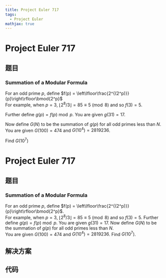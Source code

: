 ```yaml
---
title: Project Euler 717
tags:
  - Project Euler
mathjax: true
---
```

<escape><!-- more --></escape>
    
# Project Euler 717
## 题目
### Summation of a Modular Formula

For an odd prime $p$, define $f(p) = \left\lfloor\frac{2^{(2^p)}}{p}\right\rfloor\bmod{2^p}$<br />
For example, when $p=3$, $\lfloor 2^8/3\rfloor = 85 \equiv 5 \pmod 8$ and so $f(3) = 5$. 

Further define $g(p) = f(p)\bmod p$. You are given $g(31) = 17$.

Now define $G(N)$ to be the summation of $g(p)$ for all odd primes less than $N$.<br />
You are given $G(100) = 474$ and $G(10^4) = 2819236$.

Find $G(10^7)$



# Project Euler 717
## 题目
### Summation of a Modular Formula

For an odd prime $p$, define $f(p) = \left\lfloor\frac{2^{(2^p)}}{p}\right\rfloor\bmod{2^p}$.<br>For example, when $p=3$, $\lfloor 2^8/3\rfloor = 85 \equiv 5 \pmod 8$ and so $f(3) = 5$.
Further define $g(p) = f(p)\bmod p$. You are given $g(31) = 17$.
Now define $G(N)$ to be the summation of $g(p)$ for all odd primes less than $N$.<br>You are given $G(100) = 474$ and $G(10^4) = 2819236$.
Find $G(10^7)$.


## 解决方案


## 代码


